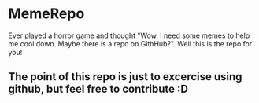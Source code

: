 # MemeRepo
Ever played a horror game and thought "Wow, I need some memes to help me cool down. Maybe there is a repo on GithHub?". Well this is the repo for you!
## The point of this repo is just to excercise using github, but feel free to contribute :D
